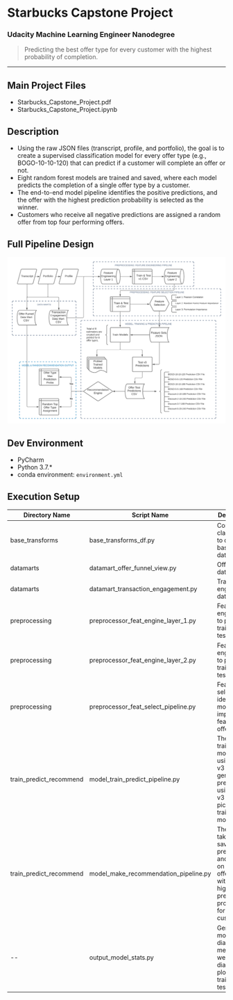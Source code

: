 # Starbucks Capstone Project
### Udacity Machine Learning Engineer Nanodegree

> Predicting the best offer type for every customer with the highest probability of completion.

---

## Main Project Files

- Starbucks_Capstone_Project.pdf
- Starbucks_Capstone_Project.ipynb

## Description

- Using the raw JSON files (transcript, profile, and portfolio), the goal is to create a supervised classification model for every offer type (e.g., BOGO-10-10-120) that can predict if a customer will complete an offer or not.
- Eight random forest models are trained and saved, where each model predicts the completion of a single offer type by a customer.
- The end-to-end model pipeline identifies the positive predictions, and the offer with the highest prediction probability is selected as the winner.
- Customers who receive all negative predictions are assigned a random offer from top four performing offers.


## Full Pipeline Design

![](output/diagnostic_metrics/offer_model_pred_flow.png)


## Dev Environment

- PyCharm
- Python 3.7.*
- conda environment: `environment.yml`


## Execution Setup

| Directory Name | Script Name | Description |
| ---- | ---- | ----------- |
| base_transforms | base_transforms_df.py | Contains class object to create base dataframes. |
| datamarts | datamart_offer_funnel_view.py | Offer funnel data mart. |
| datamarts | datamart_transaction_engagement.py | Transaction engagement data mart. |
| preprocessing | preprocessor_feat_engine_layer_1.py | Feature engineering to produce train and test v1. |
| preprocessing | preprocessor_feat_engine_layer_2.py | Feature engineering to produce train and test v3. |
| preprocessing | preprocessor_feat_select_pipeline.py | Feature selection to identify most important features per offer type. |
| train_predict_recommend | model_train_predict_pipeline.py | The script trains models using train v3 sets, generates predictions using test v3 sets, and pickles the trained models.  |
| train_predict_recommend | model_make_recommendation_pipeline.py | The script takes the saved test predictions and decides on the best offer (offer with the highest prediction probability) for each customer. |
| -- | output_model_stats.py | Generates model diagnostic metrics as well as diagnostic plots using train and test sets. |


